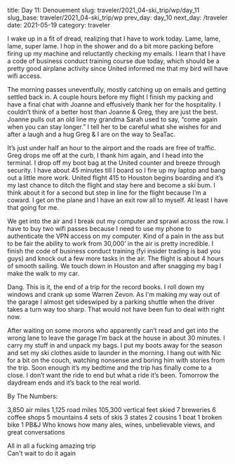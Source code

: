 title: Day 11: Denouement
slug: traveler/2021_04-ski_trip/wp/day_11
slug_base: traveler/2021_04-ski_trip/wp
prev_day: day_10
next_day: /traveler
date: 2021-05-19
category: traveler

I wake up in a fit of dread, realizing that I have to work today. Lame, lame, lame, super lame. I hop in the shower and do a bit more packing before firing up my machine and reluctantly checking my emails. I learn that I have a code of business conduct training course due today, which should be a pretty good airplane activity since United informed me that my bird will have wifi access.

The morning passes uneventfully, mostly catching up on emails and getting settled back in. A couple hours before my flight I finish my packing and have a final chat with Joanne and effusively thank her for the hospitality. I couldn’t think of a better host than Joanne & Greg, they are just the best. Joanne pulls out an old line my grandma Sarah used to say, “come again when you can stay longer.” I tell her to be careful what she wishes for and after a laugh and a hug Greg & I are on the way to SeaTac.

It’s just under half an hour to the airport and the roads are free of traffic. Greg drops me off at the curb, I thank him again, and I head into the terminal. I drop off my boot bag at the United counter and breeze through security. I have about 45 minutes till I board so I fire up my laptop and bang out a little more work. United flight 415 to Houston begins boarding and it’s my last chance to ditch the flight and stay here and become a ski bum. I think about it for a second but step in line for the flight because I’m a coward. I get on the plane and I have an exit row all to myself. At least I have that going for me.

We get into the air and I break out my computer and sprawl across the row. I have to buy two wifi passes because I need to use my phone to authenticate the VPN access on my computer. Kind of a pain in the ass but to be fair the ability to work from 30,000’ in the air is pretty incredible. I finish the code of business conduct training (fyi insider trading is bad you guys) and knock out a few more tasks in the air. The flight is about 4 hours of smooth sailing. We touch down in Houston and after snagging my bag I make the walk to my car.

Dang. This is it, the end of a trip for the record books. I roll down my windows and crank up some Warren Zevon. As I'm making my way out of the garage I almost get sideswiped by a parking shuttle when the driver takes a turn way too sharp. That would not have been fun to deal with right now.

After waiting on some morons who apparently can’t read and get into the wrong lane to leave the garage I’m back at the house in about 30 minutes. I carry my stuff in and unpack my bags. I put my boots away for the season and set my ski clothes aside to launder in the morning. I hang out with Nic for a bit on the couch, watching nonsense and boring him with stories from the trip. Soon enough it’s my bedtime and the trip has finally come to a close. I don’t want the ride to end but what a ride it’s been. Tomorrow the daydream ends and it’s back to the real world.

<p class="article-subheader mt-5">By The Numbers:</p>
3,850 air miles  
1,125 road miles  
105,300 vertical feet skied  
7 breweries  
6 coffee shops  
5 mountains  
4 sets of skis  
3 states  
2 cousins  
1 boat  
1 broken bike  
1 PB&J  
Who knows how many ales, wines, unbelievable views, and great conversations  

All in all a fucking amazing trip  
Can't wait to do it again